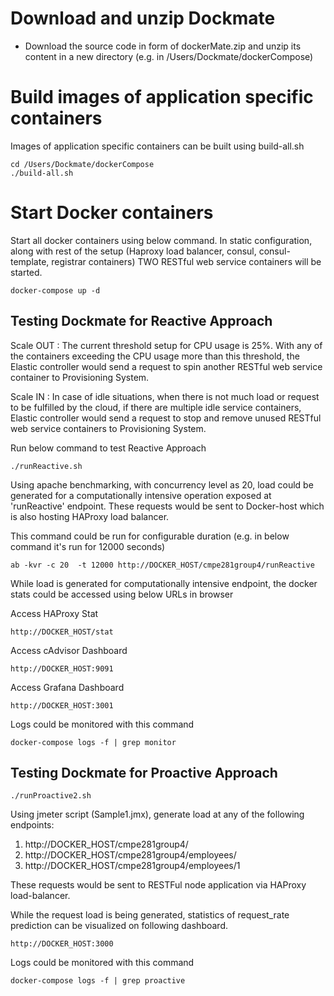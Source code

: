 # Download and unzip Dockmate

- Download the source code in form of dockerMate.zip and unzip its content in a new directory (e.g. in /Users/Dockmate/dockerCompose)

# Build images of application specific containers

Images of application specific containers can be built using build-all.sh

```
cd /Users/Dockmate/dockerCompose
./build-all.sh
```

# Start Docker containers

Start all docker containers using below command.
In static configuration, along with rest of the setup (Haproxy load balancer, consul, consul-template, registrar containers) TWO RESTful web service containers will be started.

```
docker-compose up -d
```

## Testing Dockmate for Reactive Approach

Scale OUT : The current threshold setup for CPU usage is 25%. With any of the containers exceeding the CPU usage more than this threshold, the Elastic controller would send a request to spin another RESTful web service container to Provisioning System.

Scale IN : In case of idle situations, when there is not much load or request to be fulfilled by the cloud, if there are multiple idle service containers, Elastic controller would send a request to stop and remove unused RESTful web service containers to Provisioning System.


Run below command to test Reactive Approach
```
./runReactive.sh
```

Using apache benchmarking, with concurrency level as 20, load could be generated for a computationally intensive operation exposed at 'runReactive' endpoint. These requests would be sent to Docker-host which is also hosting HAProxy load balancer.

This command could be run for configurable duration (e.g. in below command it's run for 12000 seconds)

```
ab -kvr -c 20  -t 12000 http://DOCKER_HOST/cmpe281group4/runReactive
```

While load is generated for computationally intensive endpoint, the docker stats could be accessed using below URLs in browser

Access HAProxy Stat
```
http://DOCKER_HOST/stat
```

Access cAdvisor Dashboard
```
http://DOCKER_HOST:9091
```

Access Grafana Dashboard
```
http://DOCKER_HOST:3001
```

Logs could be monitored with this command

```
docker-compose logs -f | grep monitor
```

## Testing Dockmate for Proactive Approach
```
./runProactive2.sh
```

Using jmeter script (Sample1.jmx), generate load at any of the following endpoints:

1. http://DOCKER_HOST/cmpe281group4/
2. http://DOCKER_HOST/cmpe281group4/employees/
3. http://DOCKER_HOST/cmpe281group4/employees/1

These requests would be sent to RESTFul node application via HAProxy load-balancer.

While the request load is being generated, statistics of request_rate prediction can be visualized on following dashboard.
```
http://DOCKER_HOST:3000
```
Logs could be monitored with this command

```
docker-compose logs -f | grep proactive
```
